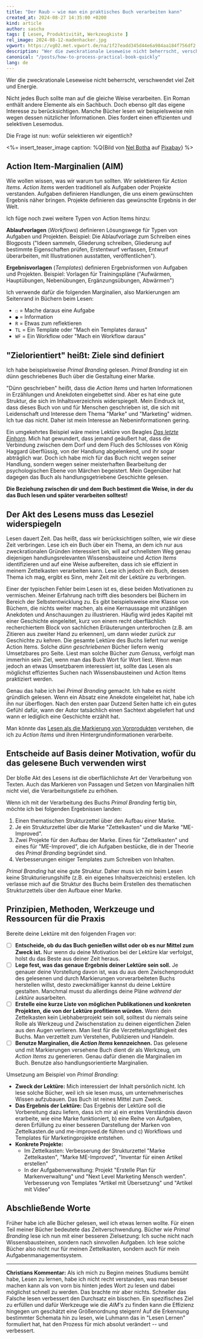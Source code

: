 ```yaml
---
title: "Der Raub – wie man ein praktisches Buch verarbeiten kann"
created_at: 2024-08-27 14:35:00 +0200
kind: article
author: sascha
tags: [ Lesen, Produktivität, Werkzeugkiste ]
rel_image: 2024-08-12-madenhacker.jpg
vgwort: https://vg02.met.vgwort.de/na/1f27eadd345d44e6a984aa184f756df2
description: "Wer die zweckrationale Leseweise nicht beherrscht, verschwendet viel Zeit und Energie. Nicht jedes Buch sollte man auf die gleiche Weise verarbeiten."
canonical: "/posts/how-to-process-practical-book-quickly"
lang: de
---
```


Wer die zweckrationale Leseweise nicht beherrscht, verschwendet viel Zeit und Energie. 

Nicht jedes Buch sollte man auf die gleiche Weise verarbeiten. Ein Roman enthält andere Elemente als ein Sachbuch. Doch ebenso gilt das eigene Interesse zu berücksichtigen. Manche Bücher lesen wir beispielsweise rein wegen dessen nützlicher Informationen. Dies fordert einen effizienten und selektiven Lesemodus. 

Die Frage ist nun: wofür selektieren wir eigentlich?

<%= insert_teaser_image caption: %Q{Bild von <a href="https://pixabay.com/de/users/nel_botha-1267169/">Nel Botha</a> auf <a href="https://pixabay.com/de/photos/madenhacker-vogel-aufpassen-giraffe-4476988/">Pixabay</a>} %>

## Action Item-Marginalien (AIM)

Wie wollen wissen, was wir warum tun sollten. Wir selektieren für *Action Items*. *Action Items* werden traditionell als Aufgaben oder Projekte verstanden. Aufgaben definieren Handlungen, die uns einem gewünschten Ergebnis näher bringen. Projekte definieren das gewünschte Ergebnis in der Welt.

Ich füge noch zwei weitere Typen von Action Items hinzu:

**Ablaufvorlagen** (*Workflows*) definieren Lösungswege für Typen von Aufgaben und Projekten. Beispiel: Die Ablaufvorlage zum Schreiben eines Blogposts ("Ideen sammeln, Gliederung schreiben, Gliederung auf bestimmte Eigenschaften prüfen, Erstentwurf verfassen, Entwurf überarbeiten, mit Illustrationen ausstatten, veröffentlichen").

**Ergebnisvorlagen** (*Templates*) definieren Ergebnisformen von Aufgaben und Projekten. Beispiel: Vorlagen für Trainingspläne ("Aufwärmen, Hauptübungen, Nebenübungen, Ergänzungsübungen, Abwärmen")

Ich verwende dafür die folgenden Marginalien, also Markierungen am Seitenrand in Büchern beim Lesen:

- `☐` = Mache daraus eine Aufgabe
- `●` = Information
- `R` = Etwas zum reflektieren
- `TL` = Ein Template oder "Mach ein Templates daraus"
- `WF` = Ein Workflow oder "Mach ein Workflow daraus"

## "Zielorientiert" heißt: Ziele sind definiert

Ich habe beispielsweise *Primal Branding* gelesen. *Primal Branding* ist ein dünn geschriebenes Buch über die Gestaltung einer Marke.

"Dünn geschrieben" heißt, dass die *Action Items* und harten Informationen in Erzählungen und Anekdoten eingebettet sind. Aber es hat eine gute Struktur, die sich im Inhaltsverzeichnis widerspiegelt. Mein Eindruck ist, dass dieses Buch von und für Menschen geschrieben ist, die sich mit Leidenschaft und Interesse dem Thema "Marke" und "Marketing" widmen. Ich tue das nicht. Daher ist mein Interesse an Nebeninformationen gering.

Ein umgekehrtes Beispiel wäre meine Lektüre von Beagles [_Das letzte Einhorn_](https://www.amazon.de/s?k=Das+letzte+Einhorn&linkCode=ll2&tag=saschafastde-21&linkId=63732bd68735fa797647907786d4ed13&language=de_DE&ref_=as_li_ss_tl). Mich hat gewundert, dass jemand geäußert hat, dass die Verbindung zwischen dem Dorf und dem Fluch des Schlosses von König Haggard überflüssig, von der Handlung abgelenkend, und ihr sogar abträglich war. Doch ich habe mich für das Buch nicht wegen seiner Handlung, sondern wegen seiner meisterhaften Bearbeitung der psychologischen Ebene von Märchen begeistert. Mein Gegenüber hat dagegen das Buch als handlungsgetriebene Geschichte gelesen. 

**Die Beziehung zwischen dir und dem Buch bestimmt die Weise, in der du das Buch lesen und später verarbeiten solltest!**

## Der Akt des Lesens muss das Leseziel widerspiegeln

<!-- Nützlichkeit Prinzip --> 

Lesen dauert Zeit. Das heißt, dass wir berücksichtigen sollten, wie wir diese Zeit verbringen. Lese ich ein Buch über ein Thema, an dem ich nur aus zweckrationalen Gründen interessiert bin, will auf schnellstem Weg genau diejenigen handlungsrelevanten Wissensbausteine und *Action Items* identifizieren und auf eine Weise aufbereiten, dass ich sie effizient in meinem Zettelkasten verarbeiten kann. Lese ich jedoch ein Buch, dessen Thema ich mag, ergibt es Sinn, mehr Zeit mit der Lektüre zu verbringen. 

<!-- Nützlichkeit Fehlerhinweis --> 
Einer der typischen Fehler beim Lesen ist es, diese beiden Motivationen zu vermischen. Meiner Erfahrung nach trifft dies besonders bei Büchern im Bereich der Selbstentwicklung zu. Es gibt beispielsweise eine Klasse von Büchern, die nichts weiter machen, als eine Kernaussage mit unzähligen Anekdoten und Anschauungen zu illustrieren. Häufig wird jedes Kapitel mit einer Geschichte eingeleitet, kurz von einem recht oberflächlich recherchiertem Block von sachlichen Erläuterungen unterbrochen (z.B. am Zitieren aus zweiter Hand zu erkennen), um dann wieder zurück zur Geschichte zu kehren. Die gesamte Lektüre des Buchs liefert nur wenige Action Items. Solche *dünn geschriebenen* Bücher liefern wenig Umsetzbares pro Seite. Liest man solche Bücher *zum Genuss*, verfolgt man immerhin sein Ziel, wenn man das Buch Wort für Wort liest. Wenn man jedoch an etwas Umsetzbarem interessiert ist, sollte das Lesen als möglichst effizientes Suchen nach Wissensbausteinen und Action Items praktiziert werden.

Genau das habe ich bei *Primal Branding* gemacht. Ich habe es nicht gründlich gelesen. Wenn ein Absatz eine Anekdote eingeleitet hat, habe ich ihn nur überflogen. Nach den ersten paar Dutzend Seiten hatte ich ein gutes Gefühl dafür, wann der Autor tatsächlich einen Sachtext abgeliefert hat und wann er lediglich eine Geschichte erzählt hat.

Man könnte das [Lesen als die Markierung von Vorprodukten](https://zettelkasten.de/posts/barbell-method-reading/) verstehen, die ich zu *Action Items* und ihren Hintergrundinformationen verarbeite.

## Entscheide auf Basis deiner Motivation, wofür du das gelesene Buch verwenden wirst

<!-- Nützlichkeit Methode --> 

Der bloße Akt des Lesens ist die oberflächlichste Art der Verarbeitung von Texten. Auch das Markieren von Passagen und Setzen von Marginalien hilft nicht viel, die Verarbeitungstiefe zu erhöhen.

Wenn ich mit der Verarbeitung des Buchs *Primal Branding* fertig bin, möchte ich bei folgenden Ergebnissen landen:

1. Einen thematischen Strukturzettel über den Aufbau einer Marke.
2. Je ein Strukturzettel über die Marke "Zettelkasten" und die Marke "ME-Improved".
3. Zwei Projekte für den Aufbau der Marke. Eines für "Zettelkasten" und eines für "ME-Improved", die ich Aufgaben bestücke, die in der Theorie des *Primal Branding* begründet sind.
4. Verbesserungen einiger Templates zum Schreiben von Inhalten.

*Primal Branding* hat eine gute Struktur. Daher muss ich mir beim Lesen keine Strukturierungshilfe (z.B. ein eigenes Inhaltsverzeichnis) erstellen. Ich verlasse mich auf die Struktur des Buchs beim Erstellen des thematischen Strukturzettels über den Aufbaue einer Marke. 

## Prinzipien, Methoden, Werkzeuge und Ressourcen für die Praxis

Bereite deine Lektüre mit den folgenden Fragen vor:

- [ ] **Entscheide, ob du das Buch genießen willst oder ob es nur Mittel zum Zweck ist.** Nur wenn du deine Motivation bei der Lektüre klar verfolgst, holst du das Beste aus deiner Zeit heraus.
- [ ] **Lege fest, was das genaue Ergebnis deiner Lektüre sein soll.** Je genauer deine Vorstellung davon ist, was du aus dem Zwischenprodukt des gelesenen und durch Markierungen vorverarbeiteten Buchs herstellen willst, desto zweckmäßiger kannst du deine Lektüre gestalten. Manchmal musst du allerdings deine Pläne *während der Lektüre* ausarbeiten.
- [ ] **Erstelle eine kurze Liste von möglichen Publikationen und konkreten Projekten, die von der Lektüre profitieren würden.** Wenn dein Zettelkasten kein Liebhaberprojekt sein soll, solltest du niemals seine Rolle als Werkzeug und Zwischenstation zu deinen eigentlichen Zielen aus den Augen verlieren. Man liest für die Verzettelungsfähigkeit des Buchs. Man verzettelt zum Verstehen, Publizieren und Handeln.
- [ ] **Benutze Marginalien, die *Action Items* kennzeichnen.** Das gelesene und mit Markierungen versehene Buch dient dir als Werkzeug, um *Action Items* zu generieren. Genau dafür dienen die Marginalien im Buch. Benutze also handlungsorientierte Marginalien.

Umsetzung am Beispiel von *Primal Branding*:

- **Zweck der Lektüre:** Mich interessiert der Inhalt persönlich nicht. Ich lese solche Bücher, weil ich sie lesen muss, um unternehmerisches Wissen aufzubauen. Das Buch ist reines Mittel zum Zweck.
- **Das Ergebnis der Lektüre:** Das Ergebnis der Lektüre soll die Vorbereitung dazu liefern, dass ich mir a) ein erstes Verständnis davon erarbeite, wie eine Marke funktioniert, b) eine Reihe von Aufgaben, deren Erfüllung zu einer besseren Darstellung der Marken von Zettelkasten.de und me-improved.de führen und c) Workflows und Templates für Marketingprojekte entstehen.
- **Konkrete Projekte:**
	- Im Zettelkasten: Verbesserung der Strukturzettel "Marke Zettelkasten", "Marke ME-Improved", "Inventar für einen Artikel erstellen"
	- In der Aufgabenverwaltung: Projekt "Erstelle Plan für Markenverwaltung" und "Next Level Marketing Mensch werden". Verbesserung von Templates "Artikel mit Übersetzung" und "Artikel mit Video"

## Abschließende Worte

Früher habe ich alle Bücher gelesen, weil ich etwas lernen wollte. Für einen Teil meiner Bücher bedeutete das Zeitverschwendung. Bücher wie *Primal Branding* lese ich nun mit einer besseren Zielsetzung: Ich suche nicht nach Wissensbausteinen, sondern nach sinnvollen Aufgaben. Ich lese solche Bücher also nicht nur für meinen Zettelkasten, sondern auch für mein Aufgabenmanagementsystem.

-----

**Christians Kommentar:** Als ich mich zu Beginn meines Studiums bemüht habe, Lesen zu lernen, habe ich nicht recht verstanden, was man besser machen kann als von vorn bis hinten jedes Wort zu lesen und dabei möglichst schnell zu werden. Das brachte mir aber nichts. Schneller das Falsche lesen verbessert den Durchsatz ein bisschen. Ein spezifisches Ziel zu erfüllen und dafür Werkzeuge wie die _AIM's_ zu finden kann die Effizienz hingegen um geschätzt eine Größenordnung steigern! Auf die Erkennung bestimmter Schemata hin zu lesen, wie Luhmann das in "Lesen Lernen" formuliert hat, hat den Prozess für mich absolut verändert -- und verbessert.
